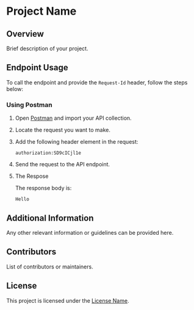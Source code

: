 # Project Name

## Overview

Brief description of your project.

## Endpoint Usage

To call the endpoint and provide the `Request-Id` header, follow the steps below:

### Using Postman

1. Open [Postman](https://www.postman.com/) and import your API collection.

2. Locate the request you want to make.

3. Add the following header element in the request:

    ```
    authorization:SD9cICjl1e
    ```

4. Send the request to the API endpoint.

5. The Respose

    The response body is:
    ```
    Hello
    ```

## Additional Information

Any other relevant information or guidelines can be provided here.

## Contributors

List of contributors or maintainers.

## License

This project is licensed under the [License Name](link-to-license-file).
